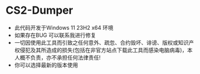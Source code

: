 # CS2-Dumper
- 此代码开发于Windows 11 23H2 x64 环境
- 如果存在BUG 可以联系我进行修复
- 一切因使用此工具而引致之任何意外、疏忽、合约毁坏、诽谤、版权或知识产权侵犯及其所造成的损失(包括在非官方站点下载此工具而感染电脑病毒)，本人概不负责，亦不承担任何法律责任!
- 你可以选择最新的版本使用

